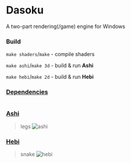 # Dasoku
A two-part rendering(/game) engine for Windows

### Build
`make shaders`/`make` - compile shaders

`make ashi`/`make 3d` - build & run **Ashi**

`make hebi`/`make 2d` - build & run **Hebi**

### [Dependencies](https://github.com/vrecusko/Dasoku/tree/master/.dependencies)

# 

### [Ashi](https://github.com/vrecusko/Dasoku/tree/master/Ashi%20(3D))
> legs
![ashi](https://i.imgur.com/dgX9GVo.png "Ashi")

### [Hebi](https://github.com/vrecusko/Dasoku/tree/master/Hebi%20(2D))
> snake
![hebi](https://i.imgur.com/TqOmi6L.png "Hebi")
